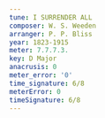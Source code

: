 ```yaml
---
tune: I SURRENDER ALL
composer: W. S. Weeden
arranger: P. P. Bliss
year: 1823-1915
meter: 7.7.7.3.
key: D Major
anacrusis: 0
meter_error: '0'
time_signature: 6/8
meterError: 0
timeSignature: 6/8
---
```

